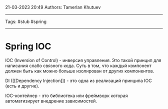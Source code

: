 21-03-2023
20:49
Authors: Tamerlan Khutuev
***
Tags: #stub #spring 
***
# Spring IOC

IOC (Inversion of Control) - инверсия управления. Это такой принцип для написания слабо связного кода. Суть в том, что каждый компонент должен быть как можно больше изолирован от других компонентов.

DI ([[Dependency Injection]]) - это одна из реализаций принципа IOC (есть и другие).

IOC-контейнер - это библиотека или фреймворк которая автоматизирует внедрение зависимостей. 